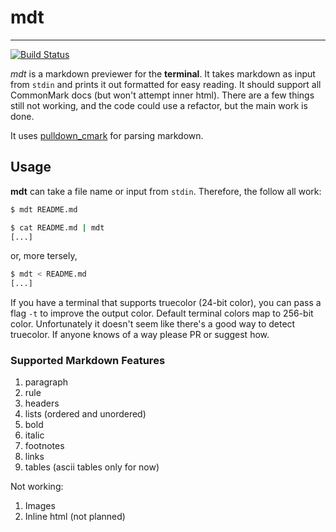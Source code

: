 # mdt

---

[![Build Status](https://travis-ci.org/leshow/mdt.svg?branch=master)](https://travis-ci.org/leshow/mdt)

_mdt_ is a markdown previewer for the **terminal**. It takes markdown as input from `stdin` and prints it out formatted for easy reading. It should support all CommonMark docs (but won't attempt inner html). There are a few things still not working, and the code could use a refactor, but the main work is done.

It uses [pulldown_cmark](http://www.github.com/google/pulldown-cmark) for parsing markdown.

## Usage

**mdt** can take a file name or input from `stdin`. Therefore, the follow all work:

```sh
$ mdt README.md
```

```sh
$ cat README.md | mdt
[...]
```

or, more tersely,

```sh
$ mdt < README.md
[...]
```

If you have a terminal that supports truecolor (24-bit color), you can pass a flag `-t` to improve the output color. Default terminal colors map to 256-bit color. Unfortunately it doesn't seem like there's a good way to detect truecolor. If anyone knows of a way please PR or suggest how.

### Supported Markdown Features

1. paragraph
1. rule
1. headers
1. lists (ordered and unordered)
1. bold
1. italic
1. footnotes
1. links
1. tables (ascii tables only for now)

Not working:

1. Images
1. Inline html (not planned)
